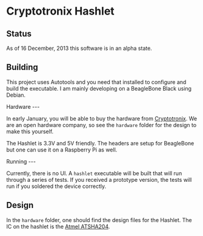 Cryptotronix Hashlet
=====

Status
---

As of 16 December, 2013 this software is in an alpha state.

Building
----

This project uses Autotools and you need that installed to configure and build the executable.  I am mainly developing on a BeagleBone Black using Debian.

Hardware ---

In early January, you will be able to buy the hardware from [Cryptotronix](http://cryptotronix.com/products/hashlet/).  We are an open hardware company, so see the `hardware` folder for the design to make this yourself.

The Hashlet is 3.3V and 5V friendly. The headers are setup for BeagleBone but one can use it on a Raspberry Pi as well.

Running ---

Currently, there is no UI.  A `hashlet` executable will be built that will run through a series of tests.  If you received a prototype version, the tests will run if you soldered the device correctly.



Design
---

In the `hardware` folder, one should find the design files for the Hashlet.  The IC on the hashlet is the [Atmel ATSHA204](http://www.atmel.com/Images/Atmel-8740-CryptoAuth-ATSHA204-Datasheet.pdf).
